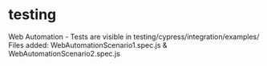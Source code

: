 # testing
Web Automation - Tests are visible in testing/cypress/integration/examples/
Files added: WebAutomationScenario1.spec.js & WebAutomationScenario2.spec.js
